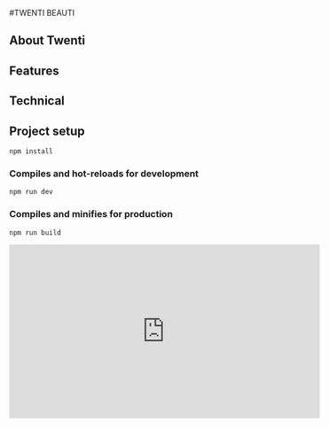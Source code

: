#TWENTI BEAUTI 

## About Twenti
## Features
## Technical


## Project setup
```
npm install
```

### Compiles and hot-reloads for development
```
npm run dev
```

### Compiles and minifies for production
```
npm run build
```
<iframe src="https://www.facebook.com/plugins/video.php?height=314&href=https%3A%2F%2Fwww.facebook.com%2Faiai14.12%2Fvideos%2F1139921840017934%2F&show_text=false&width=560&t=0" width="560" height="314" style="border:none;overflow:hidden" scrolling="no" frameborder="0" allowfullscreen="true" allow="autoplay; clipboard-write; encrypted-media; picture-in-picture; web-share" allowFullScreen="true"></iframe>
